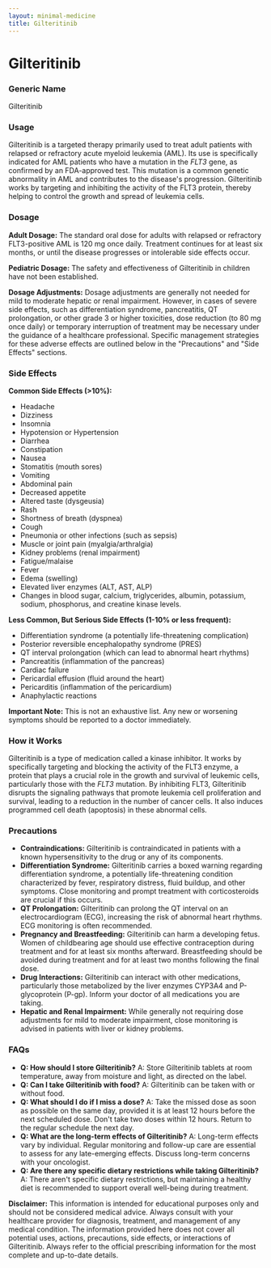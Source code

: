 ```yaml
---
layout: minimal-medicine
title: Gilteritinib
---
```


# Gilteritinib
### Generic Name
Gilteritinib

### Usage
Gilteritinib is a targeted therapy primarily used to treat adult patients with relapsed or refractory acute myeloid leukemia (AML).  Its use is specifically indicated for AML patients who have a mutation in the <i>FLT3</i> gene, as confirmed by an FDA-approved test.  This mutation is a common genetic abnormality in AML and contributes to the disease's progression. Gilteritinib works by targeting and inhibiting the activity of the FLT3 protein, thereby helping to control the growth and spread of leukemia cells.


### Dosage

**Adult Dosage:** The standard oral dose for adults with relapsed or refractory FLT3-positive AML is 120 mg once daily. Treatment continues for at least six months, or until the disease progresses or intolerable side effects occur.

**Pediatric Dosage:** The safety and effectiveness of Gilteritinib in children have not been established.

**Dosage Adjustments:**  Dosage adjustments are generally not needed for mild to moderate hepatic or renal impairment. However, in cases of severe side effects, such as differentiation syndrome, pancreatitis, QT prolongation, or other grade 3 or higher toxicities, dose reduction (to 80 mg once daily) or temporary interruption of treatment may be necessary under the guidance of a healthcare professional. Specific management strategies for these adverse effects are outlined below in the "Precautions" and "Side Effects" sections.

### Side Effects

**Common Side Effects (>10%):**

*   Headache
*   Dizziness
*   Insomnia
*   Hypotension or Hypertension
*   Diarrhea
*   Constipation
*   Nausea
*   Stomatitis (mouth sores)
*   Vomiting
*   Abdominal pain
*   Decreased appetite
*   Altered taste (dysgeusia)
*   Rash
*   Shortness of breath (dyspnea)
*   Cough
*   Pneumonia or other infections (such as sepsis)
*   Muscle or joint pain (myalgia/arthralgia)
*   Kidney problems (renal impairment)
*   Fatigue/malaise
*   Fever
*   Edema (swelling)
*   Elevated liver enzymes (ALT, AST, ALP)
*   Changes in blood sugar, calcium, triglycerides, albumin, potassium, sodium, phosphorus, and creatine kinase levels.


**Less Common, But Serious Side Effects (1-10% or less frequent):**

*   Differentiation syndrome (a potentially life-threatening complication)
*   Posterior reversible encephalopathy syndrome (PRES)
*   QT interval prolongation (which can lead to abnormal heart rhythms)
*   Pancreatitis (inflammation of the pancreas)
*   Cardiac failure
*   Pericardial effusion (fluid around the heart)
*   Pericarditis (inflammation of the pericardium)
*   Anaphylactic reactions

**Important Note:**  This is not an exhaustive list.  Any new or worsening symptoms should be reported to a doctor immediately.

### How it Works

Gilteritinib is a type of medication called a kinase inhibitor. It works by specifically targeting and blocking the activity of the FLT3 enzyme, a protein that plays a crucial role in the growth and survival of leukemic cells, particularly those with the <i>FLT3</i> mutation. By inhibiting FLT3, Gilteritinib disrupts the signaling pathways that promote leukemia cell proliferation and survival, leading to a reduction in the number of cancer cells.  It also induces programmed cell death (apoptosis) in these abnormal cells.

### Precautions

*   **Contraindications:** Gilteritinib is contraindicated in patients with a known hypersensitivity to the drug or any of its components.
*   **Differentiation Syndrome:** Gilteritinib carries a boxed warning regarding differentiation syndrome, a potentially life-threatening condition characterized by fever, respiratory distress, fluid buildup, and other symptoms.  Close monitoring and prompt treatment with corticosteroids are crucial if this occurs.
*   **QT Prolongation:** Gilteritinib can prolong the QT interval on an electrocardiogram (ECG), increasing the risk of abnormal heart rhythms.  ECG monitoring is often recommended.
*   **Pregnancy and Breastfeeding:** Gilteritinib can harm a developing fetus. Women of childbearing age should use effective contraception during treatment and for at least six months afterward.  Breastfeeding should be avoided during treatment and for at least two months following the final dose.
*   **Drug Interactions:** Gilteritinib can interact with other medications, particularly those metabolized by the liver enzymes CYP3A4 and P-glycoprotein (P-gp).  Inform your doctor of all medications you are taking.
*   **Hepatic and Renal Impairment:** While generally not requiring dose adjustments for mild to moderate impairment, close monitoring is advised in patients with liver or kidney problems.

### FAQs

*   **Q: How should I store Gilteritinib?**  A: Store Gilteritinib tablets at room temperature, away from moisture and light, as directed on the label.
*   **Q: Can I take Gilteritinib with food?** A: Gilteritinib can be taken with or without food.
*   **Q: What should I do if I miss a dose?** A: Take the missed dose as soon as possible on the same day, provided it is at least 12 hours before the next scheduled dose. Don't take two doses within 12 hours.  Return to the regular schedule the next day.
*   **Q:  What are the long-term effects of Gilteritinib?** A: Long-term effects vary by individual.  Regular monitoring and follow-up care are essential to assess for any late-emerging effects.  Discuss long-term concerns with your oncologist.
*   **Q: Are there any specific dietary restrictions while taking Gilteritinib?** A: There aren't specific dietary restrictions, but maintaining a healthy diet is recommended to support overall well-being during treatment.


**Disclaimer:** This information is intended for educational purposes only and should not be considered medical advice.  Always consult with your healthcare provider for diagnosis, treatment, and management of any medical condition.  The information provided here does not cover all potential uses, actions, precautions, side effects, or interactions of Gilteritinib.  Always refer to the official prescribing information for the most complete and up-to-date details.
